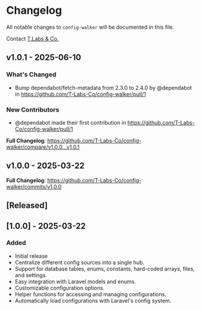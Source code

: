 # Changelog

All notable changes to `config-walker` will be documented in this file.

Contact [T.Labs & Co.](https://github.com/ty-huynh)

## v1.0.1 - 2025-06-10

### What's Changed

* Bump dependabot/fetch-metadata from 2.3.0 to 2.4.0 by @dependabot in https://github.com/T-Labs-Co/config-walker/pull/1

### New Contributors

* @dependabot made their first contribution in https://github.com/T-Labs-Co/config-walker/pull/1

**Full Changelog**: https://github.com/T-Labs-Co/config-walker/compare/v1.0.0...v1.0.1

## v1.0.0 - 2025-03-22

**Full Changelog**: https://github.com/T-Labs-Co/config-walker/commits/v1.0.0

## [Released]

## [1.0.0] - 2025-03-22

### Added

- Initial release
- Centralize different config sources into a single hub.
- Support for database tables, enums, constants, hard-coded arrays, files, and settings.
- Easy integration with Laravel models and enums.
- Customizable configuration options.
- Helper functions for accessing and managing configurations.
- Automatically load configurations with Laravel's config system.
